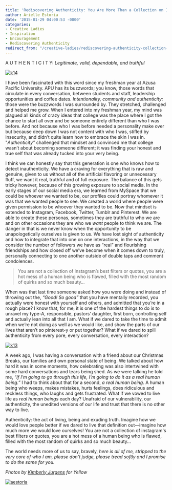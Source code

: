 ```yaml
---
title: 'Rediscovering Authenticity: You Are More Than a Collection on Instagram'
author: Arielle Estoria
date: '2015-01-29 04:00:53 -0800'
categories:
- Creative Ladies
- Inspiration
- Encouragement
- Rediscovering Authenticity
redirect_from: "/creative-ladies/rediscovering-authenticity-collection-instagram/"
---
```


A U T H E N T I C I T Y: _Legitimate, valid, dependable, and truthful_

[![k14](https://yellow-blog-images.imgix.net/2015/01/k14.jpg)](https://yellow-blog-images.imgix.net/2015/01/k14.jpg)

I have been fascinated with this word since my freshman year at Azusa Pacific University. APU has its buzzwords; you know, those words that circulate in every conversation, between students and staff, leadership opportunities and coffee dates. _Intentionality, community and authenticity:_ those were the buzzwords I was surrounded by. They stretched, challenged and helped me grow. When I entered into my freshman year, my mind was plagued all kinds of crazy ideas that college was the place where I got the chance to start all over and be someone entirely different than who I was before. And not because who I was before needed a personality make over but because deep down I was not content with who I was, stifled by insecurity, and didn’t quite learn how to embrace the skin I was in. "_Authenticity”_ challenged that mindset and convinced me that college wasn’t about becoming someone different; it was finding your honest and true self that was already tucked into your very being.

I think we can honestly say that this generation is one who knows how to detect inauthenticity. We have a craving for everything that is raw and genuine, given to us without all of the artificial flavoring or unnecessary fluff, we want it real, truthful and of full exposure. The balance of this gets tricky however, because of this growing exposure to social media. In the early stages of our social media era, we learned from MySpace that we could be whoever we wanted to be, our profiles could portray whomever it was that we wanted people to see. We created a world where people were given permission to be whoever they wanted to be. Now that mindset is extended to Instagram, Facebook, Twitter, Tumblr and Pinterest. We are able to create these personas, sometimes they are truthful to who we are and on other occasions they are who we _want_ people to think we are. The danger in that is we never know when the opportunity to be unapologetically ourselves is given to us. We have lost sight of authenticity and how to integrate that into one on one interactions, in the way that we consider the number of followers we have as “real” and flourishing friendships and how closed off we’ve become when it comes down to truly, personally connecting to one another outside of double taps and comment condolences.

> You are not a collection of Instagram’s best filters or quotes, you are a hot mess of a human being who is flawed, filled with the most random of quirks and so much beauty…

When was that last time someone asked how you were doing and instead of throwing out the, _“Good! So good”_ that you have mentally recorded, you actually were honest with yourself and others, and admitted that you’re in a rough place? I know that, for me, it is one of the hardest things to do is to unravel my type-A, responsible, pastors’ daughter, first born, controlling self and actually lean into all that I am. What if we dared to take the time to admit when we’re not doing as well as we would like, and show the parts of our lives that aren’t so pinterest-y or put together? What if we dared to spill authenticity from every pore, every conversation, every interaction?

[![k13](https://yellow-blog-images.imgix.net/2015/01/k13.jpg)](https://yellow-blog-images.imgix.net/2015/01/k13.jpg)

A week ago, I was having a conversation with a friend about our Christmas Breaks, our families and own personal state of being. We talked about how hard it was in some moments, how celebrating was also intertwined with some hard conversations and tears being shed. As we were talking he told me, “_If I’m going to go through this life, I’m going to do it as a real human being.”_ I had to think about that for a second, _a real human being_. A human being who weeps, makes mistakes, hurts feelings, does ridiculous and reckless things, who laughs and gets frustrated. What if we vowed to live life as _real human beings_ each day? Unafraid of our vulnerability, our authenticity, the unedited versions of our life and trust that there is no other way to live.

Authenticity: the act of living, being and exuding truth. Imagine how we would love people better if we dared to live that definition out—imagine how much more we would love ourselves! You are not a collection of instagram's best filters or quotes, you are a hot mess of a human being who is flawed, filled with the most random of quirks and so much beauty...

The world needs more of us to say, bravely, _here is all of me, stripped to the very core of who I am, please don’t judge, please tread softly and I promise to do the same for you._

_Photos by [Kimberly Jurgens](http://eclecticstateofmind.com/) for Yellow_

[![aestoria](https://yellow-blog-images.imgix.net/2015/02/aestoria.jpg)](http://chroniclesofalioness.com/)
